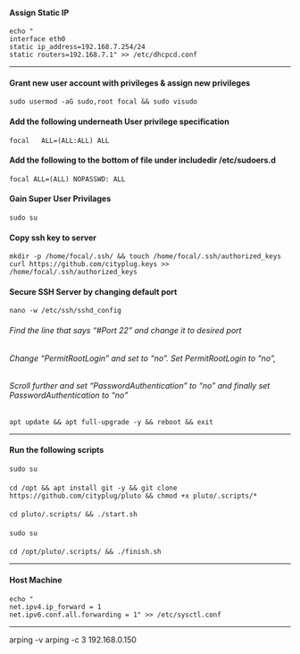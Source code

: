 #### Assign Static IP
    echo "
    interface eth0
    static ip_address=192.168.7.254/24
    static routers=192.168.7.1" >> /etc/dhcpcd.conf
--------------------------------------------------------------------------------
#### Grant new user account with privileges & assign new privileges
    sudo usermod -aG sudo,root focal && sudo visudo
#### Add the following underneath User privilege specification 
    focal	ALL=(ALL:ALL) ALL 
#### Add the following to the bottom of file under includedir /etc/sudoers.d 
    focal ALL=(ALL) NOPASSWD: ALL
#### Gain Super User Privilages
    sudo su
#### Copy ssh key to server
    mkdir -p /home/focal/.ssh/ && touch /home/focal/.ssh/authorized_keys
    curl https://github.com/cityplug.keys >> /home/focal/.ssh/authorized_keys
#### Secure SSH Server by changing default port
    nano -w /etc/ssh/sshd_config
###### Find the line that says “#Port 22” and change it to desired port 
###### Change “PermitRootLogin” and set to “no”. Set PermitRootLogin to “no”, 
###### Scroll further and set “PasswordAuthentication” to “no” and finally set PasswordAuthentication to “no”
    apt update && apt full-upgrade -y && reboot && exit
--------------------------------------------------------------------------------
#### Run the following scripts
    sudo su
####
    cd /opt && apt install git -y && git clone https://github.com/cityplug/pluto && chmod +x pluto/.scripts/*
####
    cd pluto/.scripts/ && ./start.sh
####
    sudo su
####
    cd /opt/pluto/.scripts/ && ./finish.sh
--------------------------------------------------------------------------------
#### Host Machine
    echo "
    net.ipv4.ip_forward = 1
    net.ipv6.conf.all.forwarding = 1" >> /etc/sysctl.conf
--------------------------------------------------------------------------------
arping -v
arping -c 3 192.168.0.150